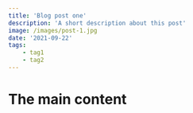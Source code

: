 ```yaml
---
title: 'Blog post one'
description: 'A short description about this post'
image: /images/post-1.jpg
date: '2021-09-22'
tags: 
    - tag1
    - tag2
---
```


# The main content